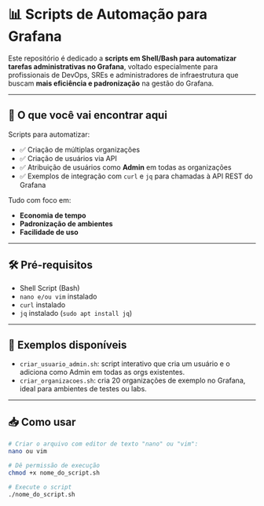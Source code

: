 # 📊 Scripts de Automação para Grafana

Este repositório é dedicado a **scripts em Shell/Bash para automatizar tarefas administrativas no Grafana**, voltado especialmente para profissionais de DevOps, SREs e administradores de infraestrutura que buscam **mais eficiência e padronização** na gestão do Grafana.

---

## 🚀 O que você vai encontrar aqui

Scripts para automatizar:

- ✅ Criação de múltiplas organizações
- ✅ Criação de usuários via API
- ✅ Atribuição de usuários como **Admin** em todas as organizações
- ✅ Exemplos de integração com `curl` e `jq` para chamadas à API REST do Grafana

Tudo com foco em:

- **Economia de tempo**
- **Padronização de ambientes**
- **Facilidade de uso**

---

## 🛠️ Pré-requisitos

- Shell Script (Bash)
- `nano e/ou vim` instalado
- `curl` instalado
- `jq` instalado (`sudo apt install jq`)

---

## 📎 Exemplos disponíveis

- `criar_usuario_admin.sh`: script interativo que cria um usuário e o adiciona como Admin em todas as orgs existentes.
- `criar_organizacoes.sh`: cria 20 organizações de exemplo no Grafana, ideal para ambientes de testes ou labs.

---

## 📥 Como usar

```bash
# Criar o arquivo com editor de texto "nano" ou "vim":
nano ou vim

# Dê permissão de execução
chmod +x nome_do_script.sh

# Execute o script
./nome_do_script.sh
